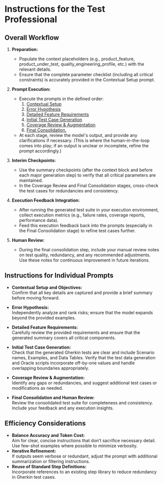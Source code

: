 # Instructions for the Test Professional

## Overall Workflow

1. **Preparation:**  
   - Populate the context placeholders (e.g., product_feature, product_under_test, quality_engineering_profile, etc.) with the relevant details.
   - Ensure that the complete parameter checklist (including all critical constraints) is accurately provided in the Contextual Setup prompt.
  
2. **Prompt Execution:**  
   - Execute the prompts in the defined order:
        1. [Contextual Setup](01-contextual-setup.md)
        2. [Error Hypothesis](02-error-hypothesis.md)
        3. [Detailed Feature Requirements](03-detailed-feature-requirements.md)
        4. [Initial Test Case Generation](04-initial-test-case-generation.md)
        5. [Coverage Review & Augmentation](05-coverage-review-and-augmentation.md)
        6. [Final Consolidation.](06-final-consolidation.md)
   - At each stage, review the model's output, and provide any clarifications if necessary. (This is where the human-in-the-loop comes into play; if an output is unclear or incomplete, refine the prompt accordingly.)

3. **Interim Checkpoints:**  
   - Use the summary checkpoints (after the context block and before each major generation step) to verify that all critical parameters are maintained.
   - In the Coverage Review and Final Consolidation stages, cross-check the test cases for redundancies and consistency.

4. **Execution Feedback Integration:**  
   - After running the generated test suite in your execution environment, collect execution metrics (e.g., failure rates, coverage reports, performance data).
   - Feed this execution feedback back into the prompts (especially in the Final Consolidation stage) to refine test cases further.

5. **Human Review:**  
   - During the final consolidation step, include your manual review notes on test quality, redundancy, and any recommended adjustments. Use these notes for continuous improvement in future iterations.

## Instructions for Individual Prompts

- **Contextual Setup and Objectives:**  
  Confirm that all key details are captured and provide a brief summary before moving forward.

- **Error Hypothesis:**  
  Independently analyze and rank risks; ensure that the model expands beyond the provided examples.

- **Detailed Feature Requirements:**  
  Carefully review the provided requirements and ensure that the generated summary covers all critical components.

- **Initial Test Case Generation:**  
  Check that the generated Gherkin tests are clear and include Scenario names, Examples, and Data Tables. Verify that the test data generation and Oracle scripts incorporate off-by-one values and handle overlapping boundaries appropriately.

- **Coverage Review & Augmentation:**  
  Identify any gaps or redundancies, and suggest additional test cases or modifications as needed.

- **Final Consolidation and Human Review:**  
  Review the consolidated test suite for completeness and consistency. Include your feedback and any execution insights.

## Efficiency Considerations

- **Balance Accuracy and Token Cost:**  
  Aim for clear, concise instructions that don’t sacrifice necessary detail. Use few-shot examples where possible to minimize verbosity.
- **Iterative Refinement:**  
  If outputs seem verbose or redundant, adjust the prompt with additional summarization or filtering instructions.
- **Reuse of Standard Step Definitions:**  
  Incorporate references to an existing step library to reduce redundancy in Gherkin test cases.
